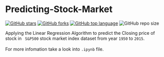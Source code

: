 # Predicting-Stock-Market

[![GitHub stars](https://img.shields.io/github/stars/pcsingh/Predicting-Stock-Market.svg?logo=github)](https://github.com/pcsingh/Predicting-Stock-Market/stargazers) [![GitHub forks](https://img.shields.io/github/forks/pcsingh/Predicting-Stock-Market.svg?logo=github&color=teal)](https://github.com/pcsingh/Predicting-Stock-Market/network) [![GitHub top language](https://img.shields.io/github/languages/top/pcsingh/Predicting-Stock-Market?color=yellow&logo=javascript)](https://github.com/pcsingh/Predicting-Stock-Market) ![GitHub repo size](https://img.shields.io/github/repo-size/pcsingh/Predicting-Stock-Market?logo=github)

Applying the Linear Regression Algorithm to predict the Closing price of stock in ` S&P500` stock market index dataset from year `1950` to `2015`.
<br/>
<br/>
For more infomation take a look into `.ipynb` file.
